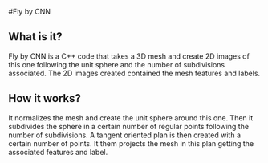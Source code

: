 #Fly by CNN

## What is it?
Fly by CNN is a C++ code that takes a 3D mesh and create 2D images of this one following the unit sphere and the number of subdivisions associated. The 2D images created contained the mesh features and labels.

## How it works?
It normalizes the mesh and create the unit sphere around this one. Then it subdivides the sphere in a certain number of regular points following the number of subdivisions. A tangent oriented plan is then created with a certain number of points. It them projects the mesh in this plan getting the associated features and label.



